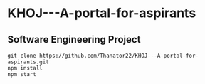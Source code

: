 # KHOJ---A-portal-for-aspirants

## Software Engineering Project

```
git clone https://github.com/Thanator22/KHOJ---A-portal-for-aspirants.git
npm install
npm start
```